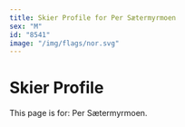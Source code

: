 ```yaml
---
title: Skier Profile for Per Sætermyrmoen
sex: "M"
id: "8541"
image: "/img/flags/nor.svg" 
---
```


# Skier Profile

This page is for: Per Sætermyrmoen.
    